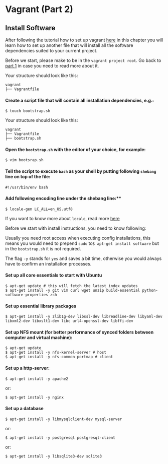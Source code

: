 # Vagrant (Part 2)

## Install Software

After following the tutorial how to set up vagrant [here](#vagrant/set-up-vagrant.md) in this chapter you will learn how to set up another file that will install all the software dependencies suited to your current project.

Before we start, please make to be in the `vagrant project root`. Go back to [part 1](#vagrant/set-up-vagrant.md) in case you need to read more about it.

Your structure should look like this:
```
vagrant
├── Vagrantfile
```
#### Create a script file that will contain all installation dependencies, e.g.:
```
$ touch bootstrap.sh
```

Your structure should look like this:
```
vagrant
├── Vagrantfile
├── bootstrap.sh
```

#### Open the `bootstrap.sh` with the editor of your choice, for example:
```
$ vim bootsrap.sh
```

#### Tell the script to execute `bash` as your shell by putting following `shebang` line on top of the file:
```
#!/usr/bin/env bash
```

#### Add following encoding line under the shebang line:**
```
$ locale-gen LC_ALL=en_US.utf8
```

If you want to know more about `locale`, read more [here](https://help.ubuntu.com/community/Locale)

Before we start with install instructions, you need to know following:

Usually you need root access when executing config installations, this means you would need to prepend `sudo` to`$ apt-get install software` but in the `bootstrap.sh` it is not required.

The flag `-y` stands for `yes` and saves a bit time, otherwise you would always have to confirm an installation processes.

#### Set up all core essentials to start with Ubuntu
```
$ apt-get update # this will fetch the latest index updates
$ apt-get install -y git vim curl wget unzip build-essential python-software-properties zsh
```

#### Set up essential library packages
```
$ apt-get install -y zlib1g-dev libssl-dev libreadline-dev libyaml-dev libxml2-dev libxslt1-dev libc url4-openssl-dev libffi-dev
```

#### Set up NFS mount (for better performance of synced folders between computer and virtual machine):
```
$ apt-get update
$ apt-get install -y nfs-kernel-server # host
$ apt-get install -y nfs-common portmap # client
```

#### Set up a http-server:
```
$ apt-get install -y apache2
```
or:
```
$ apt-get install -y nginx
```

#### Set up a database
```
$ apt-get install -y libmysqlclient-dev mysql-server
```
or:
```
$ apt-get install -y postgresql postgresql-client
```
or:
```
$ apt-get install -y libsqlite3-dev sqlite3
```

